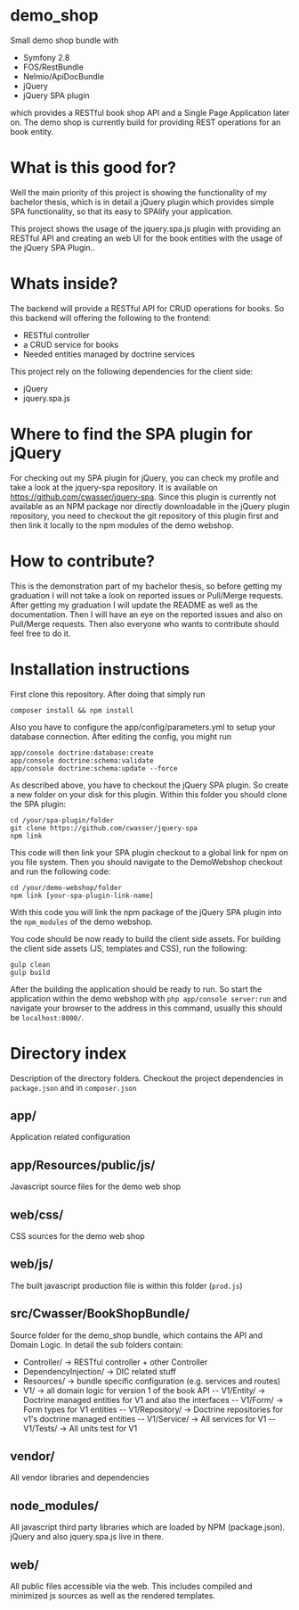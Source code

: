 demo_shop
=========

Small demo shop bundle with

- Symfony 2.8
- FOS/RestBundle
- Nelmio/ApiDocBundle
- jQuery
- jQuery SPA plugin

which provides a RESTful book shop API and a Single Page Application later on.
The demo shop is currently build for providing REST operations for an book entity.

# What is this good for?

Well the main priority of this project is showing the functionality of my bachelor thesis, which is 
in detail a jQuery plugin which provides simple SPA functionality, so that its easy to SPAlify your application.

This project shows the usage of the jquery.spa.js plugin with providing an RESTful API and creating an web UI for the book entities with the usage of the jQuery SPA Plugin..

# Whats inside?

The backend will provide a RESTful API for CRUD operations for books.
So this backend will offering the following to the frontend:

- RESTful controller
- a CRUD service for books
- Needed entities managed by doctrine services

This project rely on the following dependencies for the client side:

- jQuery
- jquery.spa.js

# Where to find the SPA plugin for jQuery

For checking out my SPA plugin for jQuery, you can check my profile and take a look at the jquery-spa repository.
It is available on https://github.com/cwasser/jquery-spa.
Since this plugin is currently not available as an NPM package nor directly downloadable in the jQuery plugin repository,
you need to checkout the git repository of this plugin first and then link it locally to the npm modules of the demo webshop.

# How to contribute?

This is the demonstration part of my bachelor thesis, so before getting my graduation I will not take a look on
reported issues or Pull/Merge requests.
After getting my graduation I will update the README as well as the documentation. Then I will have an eye on the
reported issues and also on Pull/Merge requests. Then also everyone who wants to contribute should feel free to do it.

# Installation instructions
First clone this repository. After doing that simply run
```
composer install && npm install
```

Also you have to configure the app/config/parameters.yml to setup your database connection.
After editing the config, you might run
```
app/console doctrine:database:create
app/console doctrine:schema:validate
app/console doctrine:schema:update --force
```

As described above, you have to checkout the jQuery SPA plugin. So create a new folder on your disk for this plugin.
Within this folder you should clone the SPA plugin:
```
cd /your/spa-plugin/folder
git clone https://github.com/cwasser/jquery-spa
npm link
```
This code will then link your SPA plugin checkout to a global link for npm on you file system. Then you should navigate
to the DemoWebshop checkout and run the following code:
```
cd /your/demo-webshop/folder
npm link [your-spa-plugin-link-name]
```
With this code you will link the npm package of the jQuery SPA plugin into the `npm_modules` of the demo webshop.

You code should be now ready to build the client side assets.
For building the client side assets (JS, templates and CSS), run the following:
```
gulp clean
gulp build
```

After the building the application should be ready to run. So start the application within the demo webshop with
`php app/console server:run` and navigate your browser to the address in this command, usually this should be `localhost:8000/`.

# Directory index
Description of the directory folders.
Checkout the project dependencies in ``package.json`` and in ``composer.json``

## app/
Application related configuration

## app/Resources/public/js/
Javascript source files for the demo web shop

## web/css/
CSS sources for the demo web shop

## web/js/
The built javascript production file is within this folder (`prod.js`)

## src/Cwasser/BookShopBundle/
Source folder for the demo_shop bundle, which contains the API and Domain Logic.
In detail the sub folders contain:
- Controller/ -> RESTful controller + other Controller
- DependencyInjection/ -> DIC related stuff
- Resources/ -> bundle specific configuration (e.g. services and routes)
- V1/ -> all domain logic for version 1 of the book API
-- V1/Entity/ -> Doctrine managed entities for V1 and also the interfaces
-- V1/Form/ -> Form types for V1 entities
-- V1/Repository/ -> Doctrine repositories for v1's doctrine managed entities
-- V1/Service/ -> All services for V1
-- V1/Tests/ -> All units test for V1

## vendor/
All vendor libraries and dependencies

## node_modules/
All javascript third party libraries which are loaded by NPM (package.json). 
jQuery and also jquery.spa.js live in there.

## web/
All public files accessible via the web. This includes compiled and minimized js sources as
well as the rendered templates.
